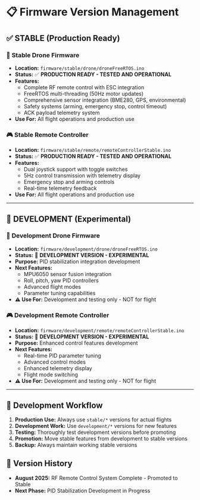 # 📋 Firmware Version Management

## ✅ **STABLE** (Production Ready)

### 🚁 **Stable Drone Firmware**

- **Location:** `firmware/stable/drone/droneFreeRTOS.ino`
- **Status:** ✅ **PRODUCTION READY - TESTED AND OPERATIONAL**
- **Features:**
  - Complete RF remote control with ESC integration
  - FreeRTOS multi-threading (50Hz motor updates)
  - Comprehensive sensor integration (BME280, GPS, environmental)
  - Safety systems (arming, emergency stop, control timeout)
  - ACK payload telemetry system
- **Use For:** All flight operations and production use

### 🎮 **Stable Remote Controller**

- **Location:** `firmware/stable/remote/remoteControllerStable.ino`
- **Status:** ✅ **PRODUCTION READY - TESTED AND OPERATIONAL**
- **Features:**
  - Dual joystick support with toggle switches
  - 5Hz control transmission with telemetry display
  - Emergency stop and arming controls
  - Real-time telemetry feedback
- **Use For:** All flight operations and production use

---

## 🔬 **DEVELOPMENT** (Experimental)

### 🚁 **Development Drone Firmware**

- **Location:** `firmware/development/drone/droneFreeRTOS.ino`
- **Status:** 🔬 **DEVELOPMENT VERSION - EXPERIMENTAL**
- **Purpose:** PID stabilization integration development
- **Next Features:**
  - MPU6050 sensor fusion integration
  - Roll, pitch, yaw PID controllers
  - Advanced flight modes
  - Parameter tuning capabilities
- **⚠️ Use For:** Development and testing only - NOT for flight

### 🎮 **Development Remote Controller**

- **Location:** `firmware/development/remote/remoteControllerStable.ino`
- **Status:** 🔬 **DEVELOPMENT VERSION - EXPERIMENTAL**
- **Purpose:** Enhanced control features development
- **Next Features:**
  - Real-time PID parameter tuning
  - Advanced control modes
  - Enhanced telemetry display
  - Flight mode switching
- **⚠️ Use For:** Development and testing only - NOT for flight

---

## 🔄 **Development Workflow**

1. **Production Use:** Always use `stable/*` versions for actual flights
2. **Development Work:** Use `development/*` versions for new features
3. **Testing:** Thoroughly test development versions before promoting
4. **Promotion:** Move stable features from development to stable versions
5. **Backup:** Always maintain working stable versions

## 📅 **Version History**

- **August 2025:** RF Remote Control System Complete - Promoted to Stable
- **Next Phase:** PID Stabilization Development in Progress
